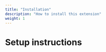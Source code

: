 ```yaml
---
title: "Installation"
description: "How to install this extension"
weight: 1
---
```


# Setup instructions
